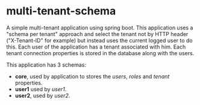 # multi-tenant-schema

A simple multi-tenant application using spring boot.
This application uses a "schema per tenant" approach and select the tenant not by HTTP header ("X-Tenant-ID" for example) but instead uses the current logged user to do this.
Each user of the application has a tenant associated with him.
Each tenant connection properties is stored in the database along with the users.

This application has 3 schemas:
* **core**, used by application to stores the _users_, _roles_ and _tenant_ properties.
* **user1** used by _user1_.
* **user2**, used by _user2_.
